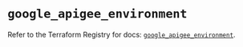 # `google_apigee_environment`

Refer to the Terraform Registry for docs: [`google_apigee_environment`](https://registry.terraform.io/providers/hashicorp/google/5.29.1/docs/resources/apigee_environment).
